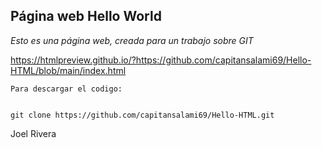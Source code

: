 ## Página web Hello World


*Esto es una página web, creada para un trabajo sobre GIT*


https://htmlpreview.github.io/?https://github.com/capitansalami69/Hello-HTML/blob/main/index.html

```
Para descargar el codigo:


git clone https://github.com/capitansalami69/Hello-HTML.git	

```
Joel Rivera
